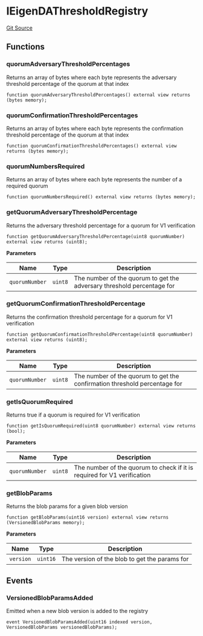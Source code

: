 # IEigenDAThresholdRegistry
[Git Source](https://github.com/Layr-Labs/eigenda/blob/f0d0dc5708f7e00684e5f5d89ab0227171768419/src/interfaces/IEigenDAThresholdRegistry.sol)


## Functions
### quorumAdversaryThresholdPercentages

Returns an array of bytes where each byte represents the adversary threshold percentage of the quorum at that index


```solidity
function quorumAdversaryThresholdPercentages() external view returns (bytes memory);
```

### quorumConfirmationThresholdPercentages

Returns an array of bytes where each byte represents the confirmation threshold percentage of the quorum at that index


```solidity
function quorumConfirmationThresholdPercentages() external view returns (bytes memory);
```

### quorumNumbersRequired

Returns an array of bytes where each byte represents the number of a required quorum


```solidity
function quorumNumbersRequired() external view returns (bytes memory);
```

### getQuorumAdversaryThresholdPercentage

Returns the adversary threshold percentage for a quorum for V1 verification


```solidity
function getQuorumAdversaryThresholdPercentage(uint8 quorumNumber) external view returns (uint8);
```
**Parameters**

|Name|Type|Description|
|----|----|-----------|
|`quorumNumber`|`uint8`|The number of the quorum to get the adversary threshold percentage for|


### getQuorumConfirmationThresholdPercentage

Returns the confirmation threshold percentage for a quorum for V1 verification


```solidity
function getQuorumConfirmationThresholdPercentage(uint8 quorumNumber) external view returns (uint8);
```
**Parameters**

|Name|Type|Description|
|----|----|-----------|
|`quorumNumber`|`uint8`|The number of the quorum to get the confirmation threshold percentage for|


### getIsQuorumRequired

Returns true if a quorum is required for V1 verification


```solidity
function getIsQuorumRequired(uint8 quorumNumber) external view returns (bool);
```
**Parameters**

|Name|Type|Description|
|----|----|-----------|
|`quorumNumber`|`uint8`|The number of the quorum to check if it is required for V1 verification|


### getBlobParams

Returns the blob params for a given blob version


```solidity
function getBlobParams(uint16 version) external view returns (VersionedBlobParams memory);
```
**Parameters**

|Name|Type|Description|
|----|----|-----------|
|`version`|`uint16`|The version of the blob to get the params for|


## Events
### VersionedBlobParamsAdded
Emitted when a new blob version is added to the registry


```solidity
event VersionedBlobParamsAdded(uint16 indexed version, VersionedBlobParams versionedBlobParams);
```

